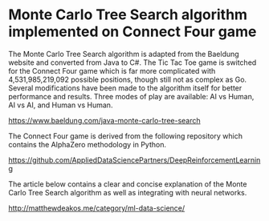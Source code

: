 # Monte Carlo Tree Search algorithm implemented on Connect Four game

The Monte Carlo Tree Search algorithm is adapted from the Baeldung website and converted from Java to C#. The Tic Tac Toe game is switched for the Connect Four game which is far more complicated with 4,531,985,219,092 possible positions, though still not as complex as Go. Several modifications have been made to the algorithm itself for better performance and results. Three modes of play are available: AI vs Human, AI vs AI, and Human vs Human.

https://www.baeldung.com/java-monte-carlo-tree-search


The Connect Four game is derived from the following repository which contains the AlphaZero methodology in Python.

https://github.com/AppliedDataSciencePartners/DeepReinforcementLearning


The article below contains a clear and concise explanation of the Monte Carlo Tree Search algorithm as well as integrating with neural networks.

http://matthewdeakos.me/category/ml-data-science/
